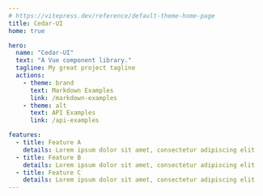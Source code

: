 ```yaml
---
# https://vitepress.dev/reference/default-theme-home-page
title: Cedar-UI
home: true

hero:
  name: "Cedar-UI"
  text: "A Vue component library."
  tagline: My great project tagline
  actions:
    - theme: brand
      text: Markdown Examples
      link: /markdown-examples
    - theme: alt
      text: API Examples
      link: /api-examples

features:
  - title: Feature A
    details: Lorem ipsum dolor sit amet, consectetur adipiscing elit
  - title: Feature B
    details: Lorem ipsum dolor sit amet, consectetur adipiscing elit
  - title: Feature C
    details: Lorem ipsum dolor sit amet, consectetur adipiscing elit
---
```


<script setup>
import LandingPage from "../../.vitepress/theme/components/LandingPage.vue"
</script>

<LandingPage />
